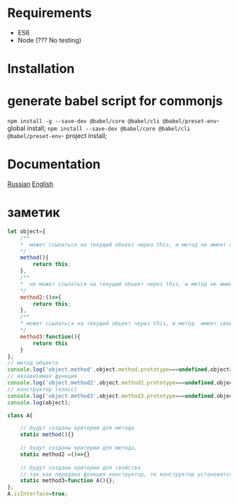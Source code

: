 
# Requirements

- ES6
- Node (??? No testing)  

# Installation

# generate babel script for commonjs

`npm install -g --save-dev @babel/core @babel/cli @babel/preset-env`- global install;
`npm install --save-dev @babel/core @babel/cli @babel/preset-env`- project install;

# Documentation

[Russian](docs/_old/ru)
[English](https://github.com/ALexeyP0708/Js-Interfaces/wiki)


# заметик

```js
let object={
    /**
    *  может ссылаться на текущий обьект через this, и метод не имеет свойства prototype
    */
    method(){ 
        return this;
    },
    /**
    *  не может ссылаться на текущий обьект через this, и метод не имеет свойства prototype
    */
    method2:()=>{
        return this;
    },
    /**
    * может ссылаться на текущий обьект через this, и метод  имеет свойство prototype
    */
    method3:function(){
        return this
    }
};
// метод объекта
console.log('object.method',object.method.prototype===undefined,object===object.method());
// независимая функция
console.log('object.method2',object.method2.prototype===undefined,object===object.method2());
// конструктор (класс)
console.log('object.method3',object.method3.prototype===undefined,object===object.method3());
console.log(object);
```

```js
class A{

    // будут созданы критерии для метода
    static method(){} 
    
    // будут созданы критерии для метода, 
    static method2 =()=>{}
    
    // будут созданы критерии для свойства
    // так как передана функция конструктор, то конструктор установится в качестве типа в критериях
    static method3=function A(){};
};
A.isInterface=true;
```
